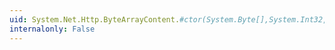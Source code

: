 ```yaml
---
uid: System.Net.Http.ByteArrayContent.#ctor(System.Byte[],System.Int32,System.Int32)
internalonly: False
---
```


